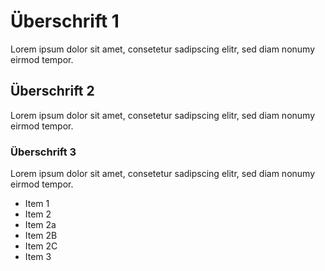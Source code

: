 # Überschrift 1 
Lorem ipsum dolor sit amet, consetetur sadipscing elitr, sed diam nonumy eirmod tempor.

## Überschrift 2
Lorem ipsum dolor sit amet, consetetur sadipscing elitr, sed diam nonumy eirmod tempor.

### Überschrift 3 
Lorem ipsum dolor sit amet, consetetur sadipscing elitr, sed diam nonumy eirmod tempor.

* Item 1 
* Item 2
 * Item 2a
 * Item 2B
 * Item 2C
* Item 3
